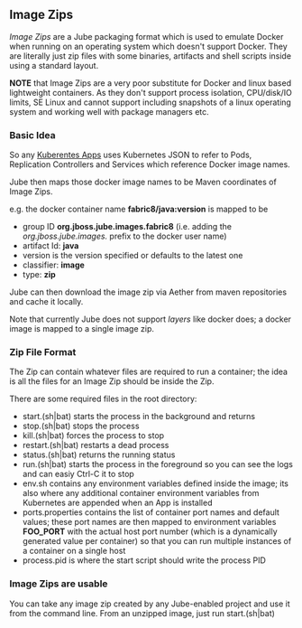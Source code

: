## Image Zips

_Image Zips_ are a Jube packaging format which is used to emulate Docker when running on an operating system which doesn't support Docker. They are literally just zip files with some binaries, artifacts and shell scripts inside using a standard layout.

**NOTE** that Image Zips are a very poor substitute for Docker and linux based lightweight containers. As they don't support process isolation, CPU/disk/IO limits, SE Linux and cannot support including snapshots of a linux operating system and working well with package managers etc.

### Basic Idea

So any [Kuberentes Apps](http://fabric8.io/v2/apps.html) uses Kubernetes JSON to refer to Pods, Replication Controllers and Services which reference Docker image names.

Jube then maps those docker image names to be Maven coordinates of Image Zips.

e.g. the docker container name **fabric8/java:version** is mapped to be

* group ID **org.jboss.jube.images.fabric8** (i.e. adding the _org.jboss.jube.images._ prefix to the docker user name)
* artifact Id: **java**
* version is the version specified or defaults to the latest one
* classifier: **image**
* type: **zip**

Jube can then download the image zip via Aether from maven repositories and cache it locally.

Note that currently Jube does not support _layers_ like docker does; a docker image is mapped to a single image zip.

### Zip File Format

The Zip can contain whatever files are required to run a container; the idea is all the files for an Image Zip should be inside the Zip.

There are some required files in the root directory:

* start.(sh|bat) starts the process in the background and returns
* stop.(sh|bat) stops the process
* kill.(sh|bat) forces the process to stop
* restart.(sh|bat) restarts a dead process
* status.(sh|bat) returns the running status
* run.(sh|bat) starts the process in the foreground so you can see the logs and can easiy Ctrl-C it to stop
* env.sh contains any environment variables defined inside the image; its also where any additional container environment variables from Kubernetes are appended when an App is installed
* ports.properties contains the list of container port names and default values; these port names are then mapped to environment variables **FOO_PORT** with the actual host port number (which is a dynamically generated value per container) so that you can run multiple instances of a container on a single host
* process.pid is where the start script should write the process PID


### Image Zips are usable

You can take any image zip created by any Jube-enabled project and use it from the command line. From an unzipped image, just run start.(sh|bat)

